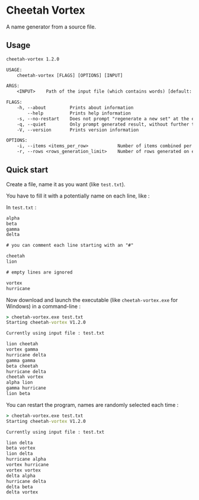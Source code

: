 # Cheetah Vortex

A name generator from a source file.

## Usage

```txt
cheetah-vortex 1.2.0

USAGE:
    cheetah-vortex [FLAGS] [OPTIONS] [INPUT]

ARGS:
    <INPUT>    Path of the input file (which contains words) [default: ./list.txt]

FLAGS:
    -h, --about         Prints about information
        --help          Prints help information
    -s, --no-restart    Does not prompt "regenerate a new set" at the end (it closes the program directly)
    -q, --quiet         Only prompt generated result, without further text (except errors)
    -V, --version       Prints version information

OPTIONS:
    -i, --items <items_per_row>           Number of items combined per row [default: 2]
    -r, --rows <rows_generation_limit>    Number of rows generated on each run [default: 10]
```

## Quick start

Create a file, name it as you want (like `test.txt`).

You have to fill it with a potentially name on each line, like :

In `test.txt` :

```txt
alpha
beta
gamma
delta

# you can comment each line starting with an "#"

cheetah
lion

# empty lines are ignored

vortex
hurricane
```

Now download and launch the executable (like `cheetah-vortex.exe` for Windows) in a command-line :

```cmd
> cheetah-vortex.exe test.txt
Starting cheetah-vortex V1.2.0

Currently using input file : test.txt

lion cheetah
vortex gamma
hurricane delta
gamma gamma
beta cheetah
hurricane delta
cheetah vortex
alpha lion
gamma hurricane
lion beta
```

You can restart the program, names are randomly selected each time :

```cmd
> cheetah-vortex.exe test.txt
Starting cheetah-vortex V1.2.0

Currently using input file : test.txt

lion delta
beta vortex
lion delta
hurricane alpha
vortex hurricane
vortex vortex
delta alpha
hurricane delta
delta beta
delta vortex
```
